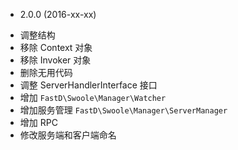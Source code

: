* 2.0.0 (2016-xx-xx)

- 调整结构
- 移除 Context 对象
- 移除 Invoker 对象
- 删除无用代码
- 调整 ServerHandlerInterface 接口
- 增加 `FastD\Swoole\Manager\Watcher`
- 增加服务管理 `FastD\Swoole\Manager\ServerManager`
- 增加 RPC
- 修改服务端和客户端命名